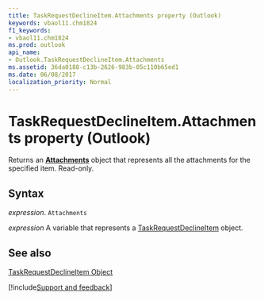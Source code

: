 ```yaml
---
title: TaskRequestDeclineItem.Attachments property (Outlook)
keywords: vbaol11.chm1824
f1_keywords:
- vbaol11.chm1824
ms.prod: outlook
api_name:
- Outlook.TaskRequestDeclineItem.Attachments
ms.assetid: 36da0188-c13b-2626-983b-05c110b65ed1
ms.date: 06/08/2017
localization_priority: Normal
---
```



# TaskRequestDeclineItem.Attachments property (Outlook)

Returns an  **[Attachments](Outlook.Attachments.md)** object that represents all the attachments for the specified item. Read-only.


## Syntax

_expression_. `Attachments`

_expression_ A variable that represents a [TaskRequestDeclineItem](Outlook.TaskRequestDeclineItem.md) object.


## See also


[TaskRequestDeclineItem Object](Outlook.TaskRequestDeclineItem.md)

[!include[Support and feedback](~/includes/feedback-boilerplate.md)]